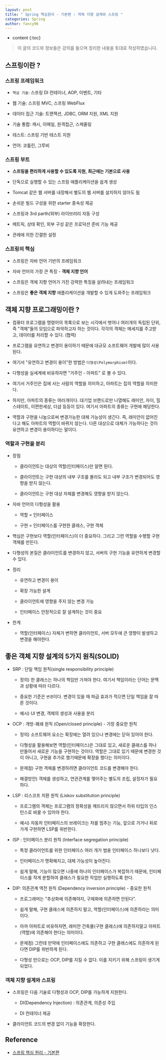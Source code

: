 ```yaml
---
layout: post
title: " Spring 핵심원리 - 기본편 : 객체 지향 설계와 스프링 "
categories: Spring
author: fancy96
---
```

* content
{:toc}

> 이 글의 코드와 정보들은 강의를 들으며 정리한 내용을 토대로 작성하였습니다.

## 스프링이란 ?

### 스프링 프레임워크

* `핵심 기술`: 스프링 DI 컨테이너, AOP, 이벤트, 기타

* 웹 기술: 스프링 MVC, 스프링 WebFlux

* 데이터 접근 기술: 트랜잭션, JDBC, ORM 지원, XML 지원

* 기술 통합: 캐시, 이메일, 원격접근, 스케줄링

* 테스트: 스프링 기반 테스트 지원

* 언어: 코틀린, 그루비

### 스프링 부트

* **스프링을 편리하게 사용할 수 있도록 지원, 최근에는 기본으로 사용**

* 단독으로 실행할 수 있는 스프링 애플리케이션을 쉽게 생성

* Tomcat 같은 웹 서버를 내장해서 별도의 웹 서버를 설치하지 않아도 됨 

* 손쉬운 빌드 구성을 위한 starter 종속성 제공

* 스프링과 3rd parth(외부) 라이브러리 자동 구성

* 메트릭, 상태 확인, 외부 구성 같은 프로덕션 준비 기능 제공

* 관례에 의한 간결한 설정

### 스프링의 핵심

* 스프링은 자바 언어 기반의 프레임워크

* 자바 언어의 가장 큰 특징 - **객체 지향 언어**

* 스프링은 객체 지향 언어가 가진 강력한 특징을 살려내는 프레임워크

* 스프링은 **좋은 객체 지향** 애플리케이션을 개발할 수 있게 도와주는 프레임워크

## 객체 지향 프로그래밍이란 ?

* 컴퓨터 프로그램을 명령어의 목록으로 보는 시각에서 벗어나 여러개의 독립된 단위, 즉 "객체"들의 모임으로 파악하고자 하는 것이다. 각각의 객체는 메세지를 주고받고, 데이터를 처리할 수 있다. (협력)

* 프로그램을 유연하고 변경이 용이하기 때문에 대규모 소프트웨어 개발에 많이 사용된다.

* 여기서 "유연하고 변경이 용이"한 방법은 `다형성(Polymorphism)`이다.

* 다형성을 실세계에 비유하자면 "거주인 - 아파트" 로 볼 수 있다.

* 여기서 거주인은 집에 사는 사람의 역할을 의미하고, 아파트는 집의 역할을 의미한다.

* 하지만, 아파트의 종류는 여러개이다. 대기업 브랜드로만 나열해도 래미안, 자이, 힐스테이트, 이편한세상, 더샵 등등이 있다. 여기서 아파트의 종류는 구현에 해당한다.

* 역할과 구현을 나눔으로써 변경가능한 대체 가능성이 생긴다. 즉, 래미안이 없어진다고 해도 아파트의 역할이 바뀌지 않는다. 다른 대상으로 대체가 가능하다는 것이 유연하고 변경이 용이하다는 말이다.

### 역할과 구현을 분리

* 장점

    * 클라이언트는 대상의 역할(인터페이스)만 알면 된다.
  
    * 클라이언트는 구현 대상의 내부 구조를 몰라도 되고 내부 구조가 변경되어도 영향을 받지 않는다.
  
    * 클라이언트는 구현 대상 자체를 변경해도 영향을 받지 않는다.

* 자바 언어의 다형성을 활용

    * 역할 = 인터페이스 

    * 구현 = 인터페이스를 구현한 클래스, 구현 객체

* 핵심은 구현보다 역할(인터페이스)이 더 중요하다. 그리고 그런 역할을 수행할 구현 객체를 만든다.

* 다형성의 본질은 클라이언트를 변경하지 않고, 서버의 구현 기능을 유연하게 변경할 수 있다.

* 정리

    * 유연하고 변경이 용이
  
    * 확장 가능한 설계
  
    * 클라이언트에 영향을 주지 않는 변경 가능

    * 인터페이스 안정적으로 잘 설계하는 것이 중요 
 
* 한계

    * 역할(인터페이스) 자체가 변하면 클라이언트, 서버 모두에 큰 영향이 발생하고 변경을 해야한다.

## 좋은 객체 지향 설계의 5가지 원칙(SOLID)

* SRP : 단일 책임 원칙(single responsibility principle)

    * 정의) 한 클래스는 하나의 책임만 가져야 한다. 여기서 책임이라는 단어는 문맥과 상황에 따라 다르다.

    * 중요한 기준은 `변경`이다. 변경이 있을 때 파급 효과가 적으면 단일 책임을 잘 따른 것이다.

    * 예시) UI 변경, 객체의 생성과 사용을 분리

* OCP : 개방-폐쇄 원칙 (Open/closed principle) - 가장 중요한 원칙

    * 정의) 소프트웨어 요소는 확장에는 열려 있으나 변경에는 닫혀 있어야 한다.
  
    * 다형성을 활용해보면 역할(인터페이스)은 그대로 있고, 새로운 클래스를 하나 만들어서 새로운 기능을 구현하는 것이다.  역할은 그대로 있기 때문에 변경한 것이 아니고, 구현을 추가로 했기때문에 확장을 했다는 의미이다. 

    * 문제점) 구현 객체를 변경하려면 클라이언트 코드를 변경해야 한다. 

    * 해결방안) 객체를 생성하고, 연관관계를 맺어주는 별도의 조립, 설정자가 필요하다.

* LSP : 리스코프 치환 원칙 (Liskov substitution principle)

    * 프로그램의 객체는 프로그램의 정확성을 깨뜨리지 않으면서 하위 타입의 인스턴스로 바꿀 수 있어야 한다.
  
    * 예시) 자동차 인터페이스의 브레이크는 차를 멈추는 기능, 앞으로 가거나 뒤로 가게 구현하면 LSP를 위반한다.

* ISP : 인터페이스 분리 원칙 (Interface segregation principle)

    * 특정 클라이언트를 위한 인터페이스 여러 개가 범용 인터페이스 하나보다 낫다.

    * 인터페이스가 명확해지고, 대체 가능성이 높아진다.
  
    * 쉽게 말해, 기능이 많으면 나중에 하나의 인터페이스가 복잡하기 때문에, 인터페이스를 작게 분할하여 클래스가 필요한 작업만 실행하도록 한다.

* DIP: 의존관계 역전 원칙 (Dependency inversion principle) - 중요한 원칙

    * 프로그래머는 "추상화에 의존해야지, 구체화에 의존하면 안된다".

    * 쉽게 말해, 구현 클래스에 의존하지 말고, 역할(인터페이스)에 의존하라는 의미이다.

    * 아까 아파트로 비유하자면, 래미안 건축물(구현 클래스)에 의존하지말고 아파트(역할)에 의존해야 한다는 의미이다.
  
    * 문제점) 그런데 만약에 인터페이스에도 의존하고 구현 클래스에도 의존하게 된다면 DIP를 위반하게 된다.
  
    * 다형성 만으로는 OCP, DIP를 지킬 수 없다. 이를 지키기 위해 스프링이 생기게 되었다.

### 객체 지향 설계와 스프링

* 스프링은 다음 기술로 다형성과 OCP, DIP를 가능하게 지원한다.

    * DI(Dependency Injection) : 의존관계, 의존성 주입

    * DI 컨테이너 제공

* 클라이언트 코드의 변경 없이 기능을 확장한다.

## Reference

* [스프링 핵심 원리 - 기본편](https://www.inflearn.com/course/%EC%8A%A4%ED%94%84%EB%A7%81-%ED%95%B5%EC%8B%AC-%EC%9B%90%EB%A6%AC-%EA%B8%B0%EB%B3%B8%ED%8E%B8/dashboard)

